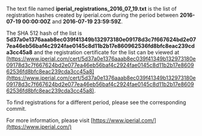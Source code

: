 The text file named **iperial_registrations_2016_07_19.txt** is the list of registration hashes created by iperial.com during the period between **2016-07-19 00:00:00Z** and **2016-07-19 23:59:59Z**.

The SHA 512 hash of the list is **5d37a0e1376aaab8ec039f41349b132973180e09178d3c7f667624bd2e077ea46eb56baf4c2924fae0145c8d11b2b17e860962536fd8bfc8eac239cda3cc45a8** and the registration certificate for the list can be viewed at [https://www.iperial.com/cert/5d37a0e1376aaab8ec039f41349b132973180e09178d3c7f667624bd2e077ea46eb56baf4c2924fae0145c8d11b2b17e860962536fd8bfc8eac239cda3cc45a8](https://www.iperial.com/cert/5d37a0e1376aaab8ec039f41349b132973180e09178d3c7f667624bd2e077ea46eb56baf4c2924fae0145c8d11b2b17e860962536fd8bfc8eac239cda3cc45a8).

To find registrations for a different period, please see the corresponding commit.

For more information, please visit [https://www.iperial.com/](https://www.iperial.com/)
